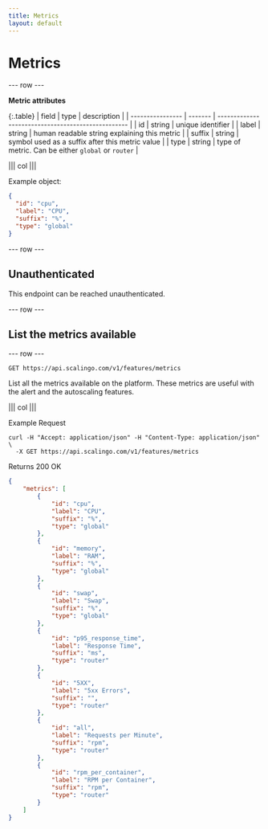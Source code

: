 ```yaml
---
title: Metrics
layout: default
---
```


# Metrics

--- row ---

**Metric attributes**

{:.table}
| field            | type    | description                                        |
| ---------------- | ------- | -------------------------------------------------- |
| id               | string  | unique identifier                                  |
| label            | string  | human readable string explaining this metric       |
| suffix           | string  | symbol used as a suffix after this metric value    |
| type             | string  | type of metric. Can be either `global` or `router` |

||| col |||

Example object:

```json
{
  "id": "cpu",
  "label": "CPU",
  "suffix": "%",
  "type": "global"
}
```

--- row ---

## Unauthenticated

This endpoint can be reached unauthenticated.

--- row ---

## List the metrics available

--- row ---

`GET https://api.scalingo.com/v1/features/metrics`

List all the metrics available on the platform. These metrics are useful with the alert and the
autoscaling features.

||| col |||

Example Request

```shell
curl -H "Accept: application/json" -H "Content-Type: application/json" \
  -X GET https://api.scalingo.com/v1/features/metrics
```

Returns 200 OK

```json
{
	"metrics": [
		{
			"id": "cpu",
			"label": "CPU",
			"suffix": "%",
			"type": "global"
		},
		{
			"id": "memory",
			"label": "RAM",
			"suffix": "%",
			"type": "global"
		},
		{
			"id": "swap",
			"label": "Swap",
			"suffix": "%",
			"type": "global"
		},
		{
			"id": "p95_response_time",
			"label": "Response Time",
			"suffix": "ms",
			"type": "router"
		},
		{
			"id": "5XX",
			"label": "5xx Errors",
			"suffix": "",
			"type": "router"
		},
		{
			"id": "all",
			"label": "Requests per Minute",
			"suffix": "rpm",
			"type": "router"
		},
		{
			"id": "rpm_per_container",
			"label": "RPM per Container",
			"suffix": "rpm",
			"type": "router"
		}
	]
}
```
